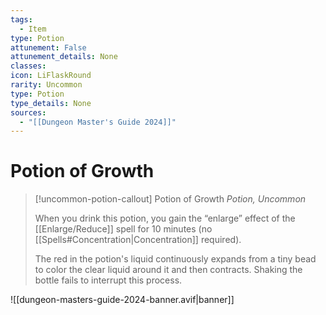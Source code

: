 ```yaml
---
tags:
  - Item
type: Potion
attunement: False
attunement_details: None
classes:
icon: LiFlaskRound
rarity: Uncommon
type: Potion
type_details: None
sources: 
  - "[[Dungeon Master's Guide 2024]]"
---
```

# Potion of Growth
>[!uncommon-potion-callout] Potion of Growth
>_Potion, Uncommon_
>
>When you drink this potion, you gain the “enlarge” effect of the [[Enlarge/Reduce]] spell for 10 minutes (no [[Spells#Concentration\|Concentration]] required).
>
>The red in the potion's liquid continuously expands from a tiny bead to color the clear liquid around it and then contracts. Shaking the bottle fails to interrupt this process.
>


![[dungeon-masters-guide-2024-banner.avif|banner]]